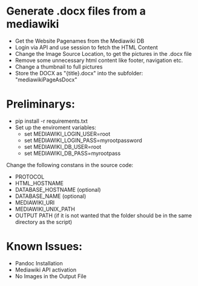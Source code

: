 # Generate .docx files from a mediawiki  
* Get the Website Pagenames from the Mediawiki DB 
* Login via API and use session to fetch the HTML Content
* Change the Image Source Location, to get the pictures in the .docx file
* Remove some unnecessary html content like footer, navigation etc. 
* Change a thumbnail to full pictures
* Store the DOCX as "{title}.docx" into the subfolder: "mediawikiPageAsDocx" 

# Preliminarys:
* pip install -r requirements.txt
* Set up the enviroment variables:
    * set MEDIAWIKI_LOGIN_USER=root 
    * set MEDIAWIKI_LOGIN_PASS=myrootpassword
    * set MEDIAWIKI_DB_USER=root
    * set MEDIAWIKI_DB_PASS=myrootpass

Change the following constans in the source code:
* PROTOCOL
* HTML_HOSTNAME
* DATABASE_HOSTNAME (optional)
* DATABASE_NAME (optional)
* MEDIAWIKI_URI 
* MEDIAWIKI_UNIX_PATH
* OUTPUT PATH (if it is not wanted that the folder should be in the same directory as the script)


# Known Issues:
* Pandoc Installation
* Mediawiki API activation
* No Images in the Output File
